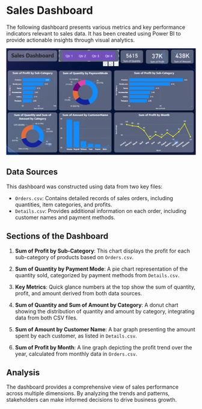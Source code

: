 
# Sales Dashboard

The following dashboard presents various metrics and key performance indicators relevant to sales data. It has been created using Power BI to provide actionable insights through visual analytics.

![Sales Dashboard](dashbord.jpg)

## Data Sources

This dashboard was constructed using data from two key files:

- `Orders.csv`: Contains detailed records of sales orders, including quantities, item categories, and profits.
- `Details.csv`: Provides additional information on each order, including customer names and payment methods.

## Sections of the Dashboard

1. **Sum of Profit by Sub-Category**: This chart displays the profit for each sub-category of products based on `Orders.csv`.

2. **Sum of Quantity by Payment Mode**: A pie chart representation of the quantity sold, categorized by payment methods from `Details.csv`.

3. **Key Metrics**: Quick glance numbers at the top show the sum of quantity, profit, and amount derived from both data sources.

4. **Sum of Quantity and Sum of Amount by Category**: A donut chart showing the distribution of quantity and amount by category, integrating data from both CSV files.

5. **Sum of Amount by Customer Name**: A bar graph presenting the amount spent by each customer, as listed in `Details.csv`.

6. **Sum of Profit by Month**: A line graph depicting the profit trend over the year, calculated from monthly data in `Orders.csv`.

## Analysis

The dashboard provides a comprehensive view of sales performance across multiple dimensions. By analyzing the trends and patterns, stakeholders can make informed decisions to drive business growth.



